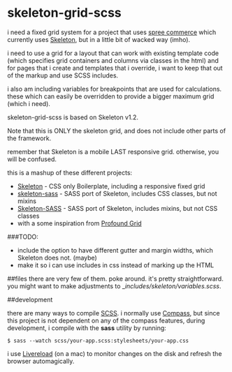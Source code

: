 skeleton-grid-scss
==================

i need a fixed grid system for a project that uses [spree commerce](http://spreecommerce.com/) which currently uses [Skeleton](http://www.getskeleton.com/), but in a little bit of wacked way (imho).

i need to use a grid for a layout that can work with existing template code (which specifies grid containers and columns via classes in the html) and for pages that i create and templates that i override, i want to keep that out of the markup and use SCSS includes.

i also am including variables for breakpoints that are used for calculations. these which can easily be overridden to provide a bigger maximum grid (which i need).

skeleton-grid-scss is based on Skeleton v1.2.

Note that this is ONLY the skeleton grid, and does not include other parts of the framework.

remember that Skeleton is a mobile LAST responsive grid. otherwise, you will be confused.

this is a mashup of these different projects:
* [Skeleton](https://github.com/dhg/Skeleton) - CSS only Boilerplate, including a responsive fixed grid
* [skeleton-sass](https://github.com/atomicpages/skeleton-sass) - SASS port of Skeleton, includes CSS classes, but not mixins
* [Skeleton-SASS](https://github.com/lazerwalker/Skeleton-SASS) - SASS port of Skeleton, includes mixins, but not CSS classes
* with a some inspiration from [Profound Grid](http://www.profoundgrid.com/)

###TODO:
* include the option to have different gutter and margin widths, which Skeleton does not. (maybe)
* make it so i can use includes in css instead of marking up the HTML

##files
there are very few of them. poke around. it's pretty straightforward. you might want to make adjustments to __includes/skeleton/_variables.scss__.

##development

there are many ways to compile [SCSS](http://sass-lang.com/). i normally use [Compass](http://compass-style.org/), but since this project is not dependent on any of the compass features, during development, i compile with the __sass__ utility by running:
```
$ sass --watch scss/your-app.scss:stylesheets/your-app.css
```

i use [Livereload](http://livereload.com/) (on a mac) to monitor changes on the disk and refresh the browser automagically.


